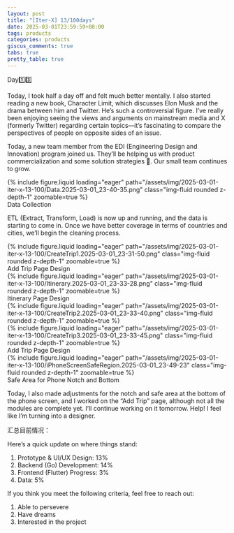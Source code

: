 ```yaml
---
layout: post
title: "[Iter-X] 13/100days"
date: 2025-03-01T23:59:59+08:00
tags: products
categories: products
giscus_comments: true
tabs: true
pretty_table: true
---
```


Day1️⃣3️⃣

Today, I took half a day off and felt much better mentally. I also started reading a new book, Character Limit, which discusses Elon Musk and the drama between him and Twitter. He’s such a controversial figure. I’ve really been enjoying seeing the views and arguments on mainstream media and X (formerly Twitter) regarding certain topics—it’s fascinating to compare the perspectives of people on opposite sides of an issue.

Today, a new team member from the EDI (Engineering Design and Innovation) program joined us. They’ll be helping us with product commercialization and some solution strategies 👾. Our small team continues to grow.

<div class="row mt-3">
    <div class="col-sm mt-0 mb-0">
        {% include figure.liquid loading="eager" path="/assets/img/2025-03-01-iter-x-13-100/Data.2025-03-01_23-40-35.png" class="img-fluid rounded z-depth-1" zoomable=true %}
    </div>
</div>
<div class="caption mt-0">
    Data Collection
</div>

ETL (Extract, Transform, Load) is now up and running, and the data is starting to come in. Once we have better coverage in terms of countries and cities, we’ll begin the cleaning process.

<div class="row mt-3">
    <div class="col-sm mt-0 mb-0">
        {% include figure.liquid loading="eager" path="/assets/img/2025-03-01-iter-x-13-100/CreateTrip1.2025-03-01_23-31-50.png" class="img-fluid rounded z-depth-1" zoomable=true %}
    </div>
</div>
<div class="caption mt-0">
    Add Trip Page Design
</div>

<div class="row mt-3">
    <div class="col-sm mt-0 mb-0">
        {% include figure.liquid loading="eager" path="/assets/img/2025-03-01-iter-x-13-100/Itinerary.2025-03-01_23-33-28.png" class="img-fluid rounded z-depth-1" zoomable=true %}
    </div>
</div>
<div class="caption mt-0">
    Itinerary Page Design
</div>

<div class="row mt-3">
    <div class="col-sm mt-0 mb-0">
        {% include figure.liquid loading="eager" path="/assets/img/2025-03-01-iter-x-13-100/CreateTrip2.2025-03-01_23-33-40.png" class="img-fluid rounded z-depth-1" zoomable=true %}
    </div>
    <div class="col-sm mt-0 mb-0">
        {% include figure.liquid loading="eager" path="/assets/img/2025-03-01-iter-x-13-100/CreateTrip3.2025-03-01_23-33-45.png" class="img-fluid rounded z-depth-1" zoomable=true %}
    </div>
</div>
<div class="caption mt-0">
    Add Trip Page Design
</div>

<div class="row mt-3">
    <div class="col-sm mt-0 mb-0">
        {% include figure.liquid loading="eager" path="/assets/img/2025-03-01-iter-x-13-100/iPhoneScreenSafeRegion.2025-03-01_23-49-23" class="img-fluid rounded z-depth-1" zoomable=true %}
    </div>
</div>
<div class="caption mt-0">
    Safe Area for Phone Notch and Bottom
</div>

Today, I also made adjustments for the notch and safe area at the bottom of the phone screen, and I worked on the “Add Trip” page, although not all the modules are complete yet. I’ll continue working on it tomorrow. Help! I feel like I’m turning into a designer.

汇总目前情况：

Here’s a quick update on where things stand:

1. Prototype & UI/UX Design: 13%
2. Backend (Go) Development: 14%
3. Frontend (Flutter) Progress: 3%
4. Data: 5%

If you think you meet the following criteria, feel free to reach out:

1. Able to persevere
2. Have dreams
3. Interested in the project
